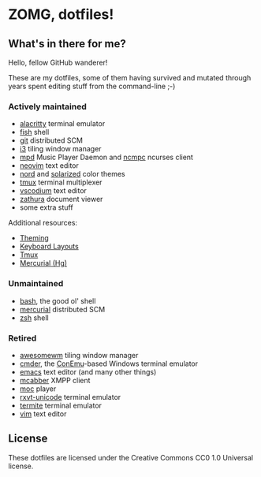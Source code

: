 # ZOMG, dotfiles!

## What's in there for me?

Hello, fellow GitHub wanderer!

These are my dotfiles, some of them having survived and mutated through years
spent editing stuff from the command-line ;-)

### Actively maintained

- [alacritty](https://github.com/alacritty/alacritty) terminal emulator
- [fish](https://fishshell.com/) shell
- [git](http://git-scm.com/) distributed SCM
- [i3](https://i3wm.org) tiling window manager
- [mpd](https://www.musicpd.org/) Music Player Daemon and [ncmpc](https://www.musicpd.org/clients/ncmpc/) ncurses client
- [neovim](https://neovim.io/) text editor
- [nord](https://www.nordtheme.com/docs/colors-and-palettes) and [solarized](http://ethanschoonover.com/solarized) color themes
- [tmux](https://tmux.github.io/) terminal multiplexer
- [vscodium](https://github.com/VSCodium/vscodium) text editor
- [zathura](https://pwmt.org/projects/zathura/) document viewer
- some extra stuff

Additional resources:

- [Theming](./docs/theming.md)
- [Keyboard Layouts](./docs/keyboard-layouts.md)
- [Tmux](./docs/tmux.md)
- [Mercurial (Hg)](./docs/hg.md)

### Unmaintained

- [bash](https://www.gnu.org/software/bash/), the good ol' shell
- [mercurial](https://www.mercurial-scm.org/) distributed SCM
- [zsh](http://www.zsh.org/) shell

### Retired

- [awesomewm](https://awesomewm.org/) tiling window manager
- [cmder](https://cmder.net/), the [ConEmu](https://conemu.github.io/)-based Windows terminal emulator
- [emacs](https://www.gnu.org/software/emacs/) text editor (and many other things)
- [mcabber](http://mcabber.com/) XMPP client
- [moc](http://moc.daper.net/) player
- [rxvt-unicode](http://software.schmorp.de/pkg/rxvt-unicode.html) terminal emulator
- [termite](https://github.com/thestinger/termite/) terminal emulator
- [vim](https://vim.sourceforge.io/) text editor

## License

These dotfiles are licensed under the Creative Commons CC0 1.0 Universal license.
